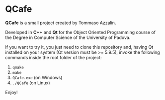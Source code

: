 # QCafe
**QCafe** is a small project created by Tommaso Azzalin.

Developed in **C++** and **Qt** for the Object Oriented Programming course of the Degree in Computer Science of the University of Padova.


If you want to try it, you just need to clone this repository and, having Qt installed on your system (Qt version must be >= 5.9.5), invoke the following commands inside the root folder of the project:
1. `qmake`
2. `make`
3. `QCafe.exe` (on Windows)
4. `./QCafe` (on Linux)

Enjoy!
